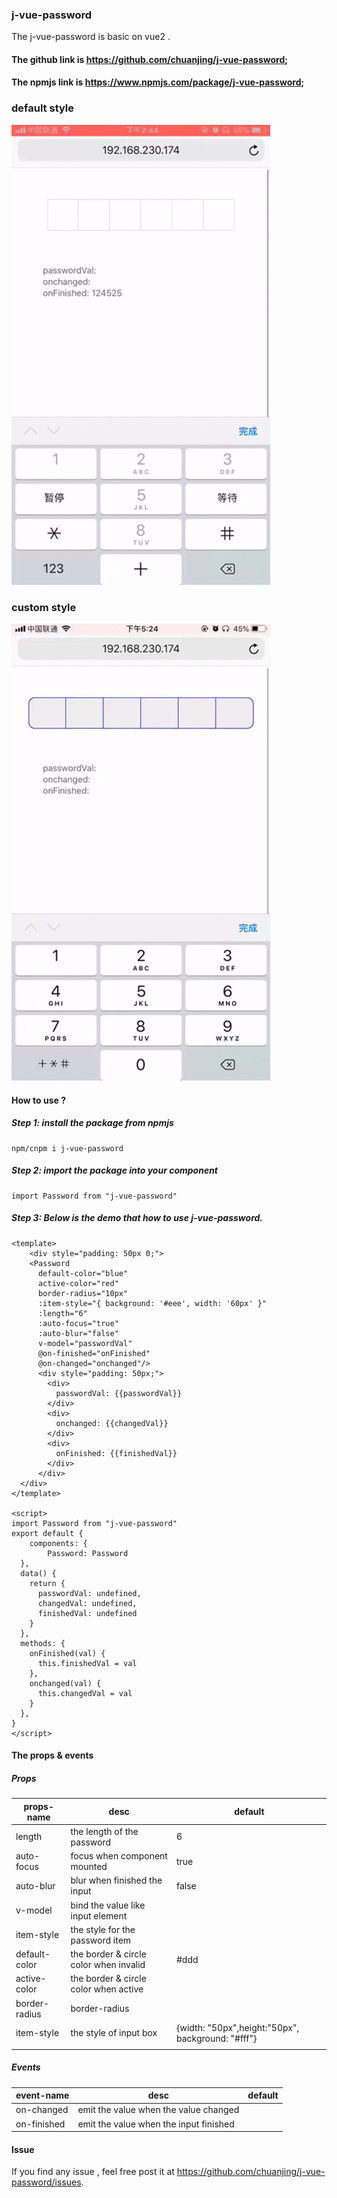 ### j-vue-password

The j-vue-password is basic on vue2 .

#### The github link is https://github.com/chuanjing/j-vue-password;
#### The npmjs link is https://www.npmjs.com/package/j-vue-password;

### default style 
 ![image](https://github.com/chuanjing/j-vue-password/blob/master/assets/j-vue-password.gif)
### custom style
 ![image](https://github.com/chuanjing/j-vue-password/blob/master/assets/custom-password.gif)
#### How to use ?

##### Step 1: install the package from npmjs
```
npm/cnpm i j-vue-password
```

##### Step 2: import the package into your component
```
import Password from "j-vue-password"
```
##### Step 3: Below is the demo that how to use j-vue-password.
```
<template>
	<div style="padding: 50px 0;">
    <Password
      default-color="blue"
      active-color="red"
      border-radius="10px"
      :item-style="{ background: '#eee', width: '60px' }"
      :length="6"
      :auto-focus="true"
      :auto-blur="false"
      v-model="passwordVal" 
      @on-finished="onFinished"
      @on-changed="onchanged"/>
      <div style="padding: 50px;">
        <div>
          passwordVal: {{passwordVal}}
        </div>
        <div>
          onchanged: {{changedVal}}
        </div>
        <div>
          onFinished: {{finishedVal}}
        </div>
      </div>
  </div>
</template>

<script>
import Password from "j-vue-password"
export default {
	components: {
		Password: Password
  },
  data() {
    return {
      passwordVal: undefined,
      changedVal: undefined,
      finishedVal: undefined
    }
  },
  methods: {
    onFinished(val) {
      this.finishedVal = val
    },
    onchanged(val) {
      this.changedVal = val
    }
  },
}
</script>

```
#### The props & events

##### Props
| props-name    | desc                                   | default                                           |
| ------------- | -------------------------------------- | ------------------------------------------------- |
| length        | the length of the password             | 6                                                 |
| auto-focus    | focus when component mounted           | true                                              |
| auto-blur     | blur when finished the input           | false                                             |
| v-model       | bind the value like input element      |                                                   |
| item-style    | the style for the password item        |                                                   |
| default-color | the border & circle color when invalid | #ddd                                              |
| active-color  | the border & circle color when active  |                                                   |
| border-radius | border-radius                          |                                                   |
| item-style    | the style of input box                 | {width: "50px",height:"50px",	background: "#fff"} |
|               |
##### Events
| event-name  | desc                                   | default |
| ----------- | -------------------------------------- | ------- |
| on-changed  | emit the value when the value changed  |         |
| on-finished | emit the value when the input finished |         |

#### Issue

If you find any issue , feel free post it at https://github.com/chuanjing/j-vue-password/issues.
